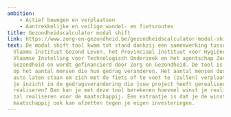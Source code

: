 ```yaml
---
ambition:
    - Actief bewegen en verplaatsen
    - Aantrekkelijke en veilige wandel- en fietsroutes
title: Gezondheidscalculator modal shift
link: https://www.zorg-en-gezondheid.be/gezondheidscalculator-modal-shift
text: De modal shift tool kwam tot stand dankzij een samenwerking tussen het
  Vlaams Instituut Gezond Leven, het Provinciaal Instituut voor Hygiëne, de
  Vlaamse Instelling voor Technologisch Onderzoek en het agentschap Zorg en
  Gezondheid en wordt gefinancierd door Zorg en Gezondheid. De tool is gebaseerd
  op het aantal mensen die hun gedrag veranderen. Het aantal mensen dus die de
  auto laten staan om zich met de fiets of te voet te (zullen) verplaatsen. Heb
  je inzicht in de gedragsverandering die jouw project heeft gerealiseerd of zal
  realiseren? Dan kan je met deze tool berekenen hoeveel winst je realiseerde of
  zal realiseren voor de maatschappij. Een extraatje is dat je de winst voor de
  maatschappij ook kan afzetten tegen je eigen investeringen.
---
```

